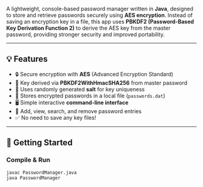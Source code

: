 A lightweight, console-based password manager written in **Java**, designed to store and retrieve passwords securely using **AES encryption**. Instead of saving an encryption key in a file, this app uses **PBKDF2 (Password-Based Key Derivation Function 2)** to derive the AES key from the master password, providing stronger security and improved portability.

---

## 💡 Features

- 🔒 Secure encryption with **AES** (Advanced Encryption Standard)
- 🧠 Key derived via **PBKDF2WithHmacSHA256** from master password
- 🧂 Uses randomly generated **salt** for key uniqueness
- 📁 Stores encrypted passwords in a local file (`passwords.dat`)
- 🖥️ Simple interactive **command-line interface**
- 🧹 Add, view, search, and remove password entries
- ✅ No need to save any key files!

---

## 🚀 Getting Started

### Compile & Run

```bash
javac PasswordManager.java
java PasswordManager